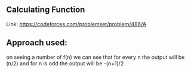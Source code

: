 ## Calculating Function

Link: https://codeforces.com/problemset/problem/486/A

## Approach used:

on seeing a number of f(n) we can see that for every n the output will be (n/2) and for n is odd the output will be -(n+1)/2